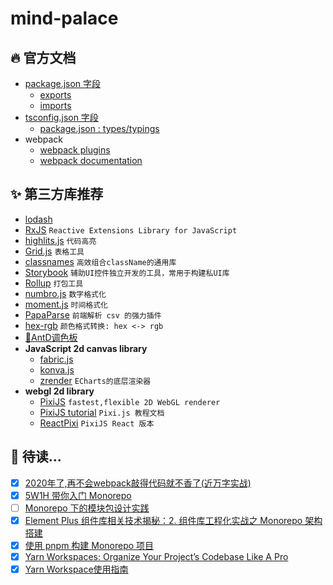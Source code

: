 # mind-palace

## 🔥 官方文档

- [package.json 字段](https://docs.npmjs.com/cli/v8/configuring-npm/package-json)
  - [exports](https://nodejs.org/api/packages.html#packages_exports)
  - [imports](https://nodejs.org/api/packages.html#imports)
- [tsconfig.json 字段](https://www.typescriptlang.org/tsconfig)
  - [package.json : types/typings](https://www.typescriptlang.org/docs/handbook/declaration-files/publishing.html#including-declarations-in-your-npm-package)
- webpack
  - [webpack plugins](https://webpack.js.org/plugins/)
  - [webpack documentation](https://webpack.js.org/concepts/)
  
## ✨ 第三方库推荐

- [lodash](https://www.lodashjs.com/)
- [RxJS](https://rxjs.dev/) `Reactive Extensions Library for JavaScript`
- [highlits.js](https://highlightjs.org/usage/) `代码高亮`
- [Grid.js](https://gridjs.io/) `表格工具`
- [classnames](https://github.com/JedWatson/classnames) `高效组合className的通用库`
- [Storybook](https://storybook.js.org/docs/react/get-started/install) `辅助UI控件独立开发的工具，常用于构建私UI库`
- [Rollup](https://rollupjs.org/) `打包工具`
- [numbro.js](https://numbrojs.com/) `数字格式化`
- [moment.js](https://momentjs.com/) `时间格式化`
- [PapaParse](https://www.papaparse.com/) `前端解析 csv 的强力插件`
- [hex-rgb](https://www.npmjs.com/package/hex-rgb) `颜色格式转换: hex <-> rgb`
- [🎨AntD调色板](https://www.npmjs.com/package/@ant-design/colors)
- **JavaScript 2d canvas library**
  - [fabric.js](https://github.com/fabricjs/fabric.js)
  - [konva.js](https://github.com/konvajs/konva)
  - [zrender](https://github.com/ecomfe/zrender) `ECharts的底层渲染器`
- **webgl 2d library**
  - [PixiJS](https://pixijs.com/) `fastest,flexible 2D WebGL renderer`
  - [PixiJS tutorial](https://github.com/kittykatattack/learningPixi) `Pixi.js 教程文档`
  - [ReactPixi](https://reactpixi.org/) `PixiJS React 版本`


## 🧐 待读...

- [x] [2020年了,再不会webpack敲得代码就不香了(近万字实战)](https://juejin.cn/post/6844904031240863758#heading-33)
- [x] [5W1H 带你入门 Monorepo](https://juejin.cn/post/7207689082184974394)
- [ ] [Monorepo 下的模块包设计实践](https://juejin.cn/post/7052271542000074782#heading-11)
- [x] [Element Plus 组件库相关技术揭秘：2. 组件库工程化实战之 Monorepo 架构搭建](https://juejin.cn/post/7146183222425518093#heading-6)
- [x] [使用 pnpm 构建 Monorepo 项目](https://zhuanlan.zhihu.com/p/373935751)
- [x] [Yarn Workspaces: Organize Your Project’s Codebase Like A Pro](https://www.smashingmagazine.com/2019/07/yarn-workspaces-organize-project-codebase-pro/)
- [x] [Yarn Workspace使用指南](https://juejin.cn/post/6974967455114362888)
